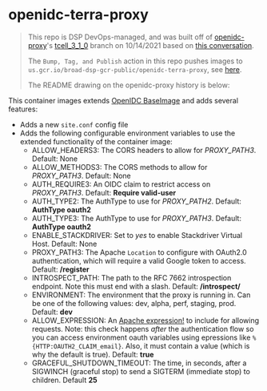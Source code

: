 # openidc-terra-proxy

> This repo is DSP DevOps-managed, and was built off of [openidc-proxy](https://github.com/broadinstitute/openidc-proxy)'s [tcell_3_1_0](https://github.com/broadinstitute/openidc-proxy/tree/tcell_3_1_0) branch on 10/14/2021 based on [this conversation](https://broadinstitute.slack.com/archives/CADM7MZ35/p1634137067113800).
>
> The `Bump, Tag, and Publish` action in this repo pushes images to `us.gcr.io/broad-dsp-gcr-public/openidc-terra-proxy`, see [here](https://console.cloud.google.com/gcr/images/broad-dsp-gcr-public/us/openidc-terra-proxy?project=broad-dsp-gcr-public).
>
> The README drawing on the openidc-proxy history is below:

This container images extends [OpenIDC BaseImage][1] and adds several features:

* Adds a new `site.conf` config file
* Adds the following configurable environment variables to use the extended functionality of the container image:
  * ALLOW_HEADERS3: The CORS headers to allow for *PROXY_PATH3*.  Default:  None
  * ALLOW_METHODS3: The CORS methods to allow for *PROXY_PATH3*.  Default:  None
  * AUTH_REQUIRE3: An OIDC claim to restrict access on *PROXY_PATH3*.  Default: __Require valid-user__
  * AUTH_TYPE2: The AuthType to use for *PROXY_PATH2*.  Default: __AuthType oauth2__
  * AUTH_TYPE3: The AuthType to use for *PROXY_PATH3*.  Default: __AuthType oauth2__
  * ENABLE_STACKDRIVER: Set to *yes* to enable Stackdriver Virtual Host. Default: None
  * PROXY_PATH3: The Apache `Location` to configure with OAuth2.0 authentication, which will require a valid Google token to access.  Default: __/register__
  * INTROSPECT_PATH: The path to the RFC 7662 introspection endpoint.  Note this must end with a slash. Default: __/introspect/__
  * ENVIRONMENT: The environment that the proxy is running in.  Can be one of the following values: dev, alpha, perf, staging, prod. Default: __dev__
  * ALLOW_EXPRESSION: An [Apache expression!](https://httpd.apache.org/docs/2.4/expr.html) to include for allowing requests.  Note: this check happens *after* the authentication flow so you can access environment oauth variables using epressions like `%{HTTP:OAUTH2_CLAIM_email}`.  Also, it must contain a value (which is why the default is true).  Default: __true__
  * GRACEFUL_SHUTDOWN_TIMEOUT: The time, in seconds, after a SIGWINCH (graceful stop) to send a SIGTERM (immediate stop) to children. Default __25__

[1]: https://github.com/broadinstitute/openidc-baseimage "OpenIDC BaseImage"
